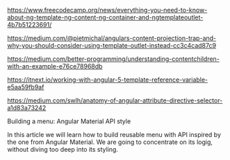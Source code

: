 https://www.freecodecamp.org/news/everything-you-need-to-know-about-ng-template-ng-content-ng-container-and-ngtemplateoutlet-4b7b51223691/

https://medium.com/@pietmichal/angulars-content-projection-trap-and-why-you-should-consider-using-template-outlet-instead-cc3c4cad87c9

https://medium.com/better-programming/understanding-contentchildren-with-an-example-e76ce78968db

https://itnext.io/working-with-angular-5-template-reference-variable-e5aa59fb9af

https://medium.com/swlh/anatomy-of-angular-attribute-directive-selector-a1d83a73242

Building a menu: Angular Material API style

In this article we will learn how to build reusable menu with API inspired by the one from Angular Material.
We are going to concentrate on its logig, without diving too deep into its styling.
